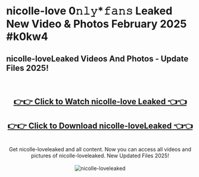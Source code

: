 # nicolle-love 0𝚗𝚕𝚢*𝚏𝚊𝚗𝚜 Leaked New Video & Photos February 2025 #k0kw4

<h2>nicolle-loveLeaked Videos And Photos - Update Files 2025!</h2>
<br>
<div align="center">
<h2><a href="https://mediaupload.pro?title=nicolle-love&ref=11F" rel="nofollow">👉👉 Click to Watch nicolle-love Leaked 👈👈</a></h2>
<h2><a href="https://mediaupload.pro?title=nicolle-love&ref=11F" rel="nofollow">👉👉 Click to Download nicolle-loveLeaked 👈👈</a></h2>
<br>
Get nicolle-loveleaked and all content. Now you can access all videos and pictures of nicolle-loveleaked. New Updated Files 2025!
<br>
<br>
<a href="https://mediaupload.pro?title=nicolle-love&ref=11F" rel="nofollow" data-target="animated-image.originalLink"><img src="https://i.ibb.co/Gkj2r4b/banner.png" alt="nicolle-loveleaked" style="max-width: 100%; display: inline-block;" data-target="animated-image.originalImage"></a>
</div>
<br>

